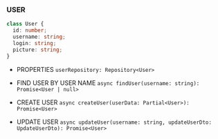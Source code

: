 ### USER

```typescript
class User {
  id: number;
  username: string;
  login: string;
  picture: string;
}
```

* PROPERTIES 
`userRepository: Repository<User>`

* FIND USER BY USER NAME
`async findUser(username: string): Promise<User | null> `

* CREATE USER
`async createUser(userData: Partial<User>): Promise<User>`

* UPDATE USER 
`async updateUser(username: string, updateUserDto: UpdateUserDto): Promise<User>`
